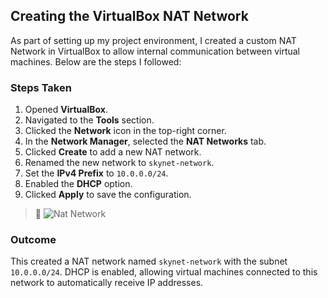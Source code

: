 ## Creating the VirtualBox NAT Network

As part of setting up my project environment, I created a custom NAT Network in VirtualBox to allow internal communication between virtual machines. Below are the steps I followed:

### Steps Taken

1. Opened **VirtualBox**.
2. Navigated to the **Tools** section.
3. Clicked the **Network** icon in the top-right corner.
4. In the **Network Manager**, selected the **NAT Networks** tab.
5. Clicked **Create** to add a new NAT network.
6. Renamed the new network to `skynet-network`.
7. Set the **IPv4 Prefix** to `10.0.0.0/24`.
8. Enabled the **DHCP** option.
9. Clicked **Apply** to save the configuration.
> 📸 ![Nat Network](04_snapshots/natnetwork.png)
### Outcome

This created a NAT network named `skynet-network` with the subnet `10.0.0.0/24`. DHCP is enabled, allowing virtual machines connected to this network to automatically receive IP addresses.

